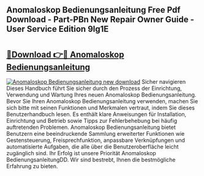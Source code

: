 ## Anomaloskop Bedienungsanleitung Free Pdf Download - Part-PBn New Repair Owner Guide - User Service Edition 9lg1E

# <h2><a href="http://df0mqe.blite.top/?on=Anomaloskop+Bedienungsanleitung">🔗Download 👉🔴 Anomaloskop Bedienungsanleitung</a></h2>

[![Anomaloskop Bedienungsanleitung new download](https://i.imgur.com/lujVjoI.png)](http://df0mqe.blite.top/?on=Anomaloskop+Bedienungsanleitung)
Sicher navigieren Dieses Handbuch führt Sie sicher durch den Prozess der Einrichtung, Verwendung und Wartung Ihres neuen Anomaloskop Bedienungsanleitung. Bevor Sie Ihren Anomaloskop Bedienungsanleitung verwenden, machen Sie sich bitte mit seinen Funktionen und Merkmalen vertraut, indem Sie dieses Benutzerhandbuch lesen. Es enthält klare Anweisungen für Installation, Einrichtung und Betrieb sowie Tipps zur Fehlerbehebung bei häufig auftretenden Problemen. Anomaloskop Bedienungsanleitung bietet Benutzern eine beeindruckende Sammlung erweiterter Funktionen wie Gestensteuerung, Freisprechfunktion, anpassbare Verknüpfungen und automatisierte Aufgaben, die alle über die Benutzeroberfläche leicht zugänglich sind. Ihr Erfolg ist unsere Priorität Anomaloskop BedienungsanleitungDD. Wir sind bestrebt, Ihnen die bestmögliche Erfahrung zu bieten.
